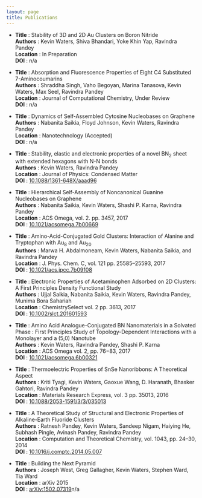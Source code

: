 ```yaml
---
layout: page
title: Publications
---
```


*  <strong>Title</strong>    : Stability of 3D and 2D Au Clusters on Boron Nitride <br /> 
   <strong>Authors</strong>  : Kevin Waters, Shiva Bhandari, Yoke Khin Yap, Ravindra Pandey <br /> 
   <strong>Location</strong> : In Preparation <br /> 
   <strong>DOI</strong>      : n/a

*  <strong>Title</strong>    : Absorption and Fluorescence Properties of Eight C4 Substituted 7-Aminocoumarins <br />
   <strong>Authors</strong>  : Shraddha Singh, Vaho Begoyan, Marina Tanasova, Kevin Waters, Max Seel, Ravindra Pandey <br />
   <strong>Location</strong> : Journal of Computational Chemistry, Under Review <br />
   <strong>DOI</strong>      : n/a

*  <strong>Title</strong>    : Dynamics of Self-Assembled Cytosine Nucleobases on Graphene <br />
   <strong>Authors</strong>  : Nabanita Saikia, Floyd Johnson, Kevin Waters, Ravindra Pandey <br />
   <strong>Location</strong> : Nanotechnology (Accepted) <br />
   <strong>DOI</strong>      : n/a 

*  <strong>Title</strong>    : Stability, elastic and electronic properties of a novel BN<sub>2</sub> sheet with extended hexagons with N-N bonds <br />
   <strong>Authors</strong>  : Kevin Waters, Ravindra Pandey <br />
   <strong>Location</strong> : Journal of Physics: Condensed Matter <br />
   <strong>DOI</strong>      : [10.1088/1361-648X/aaad96](https://doi.org/10.1088/1361-648X/aaad96) <br />

*  <strong>Title</strong>    : Hierarchical Self-Assembly of Noncanonical Guanine Nucleobases on Graphene <br />
   <strong>Authors</strong>  : Nabanita Saikia, Kevin Waters, Shashi P. Karna, Ravindra Pandey <br />
   <strong>Location</strong> : ACS Omega, vol. 2. pp. 3457, 2017 <br />
   <strong>DOI</strong>      : [10.1021/acsomega.7b00669](https://doi.org/10.1021/acsomega.7b00669) <br />

*  <strong>Title</strong>    : Amino-Acid-Conjugated Gold Clusters: Interaction of Alanine and Tryptophan with Au<sub>8</sub> and Au<sub>20</sub> <br />
   <strong>Authors</strong>  : Marwa H. Abdalmoneam, Kevin Waters, Nabanita Saikia, and Ravindra Pandey <br />
   <strong>Location</strong> : J. Phys. Chem. C, vol. 121 pp. 25585–25593, 2017 <br />
   <strong>DOI</strong>      : [10.1021/acs.jpcc.7b09108](https://doi.org/10.1021/acs.jpcc.7b09108) <br />

*  <strong>Title</strong>    : Electronic Properties of Acetaminophen Adsorbed on 2D Clusters: A First Principles Density Functional Study <br />
   <strong>Authors</strong>  : Ujjal Saikia, Nabanita Saikia, Kevin Waters, Ravindra Pandey, Munima Bora Sahariah <br />
   <strong>Location</strong> : ChemistrySelect vol. 2 pp. 3613, 2017 <br />
   <strong>DOI</strong>      : [10.1002/slct.201601593](https://doi.org/10.1002/slct.201601593) <br />

*  <strong>Title</strong>    : Amino Acid Analogue-Conjugated BN Nanomaterials in a Solvated Phase : First Principles Study of Topology-Dependent Interactions with a Monolayer and a (5,0) Nanotube <br />
   <strong>Authors</strong>  : Kevin Waters, Ravindra Pandey, Shashi P. Karna <br />
   <strong>Location</strong> : ACS Omega vol. 2, pp. 76−83, 2017 <br />
   <strong>DOI</strong>      : [10.1021/acsomega.6b00321](https://doi.org/10.1021/acsomega.6b00321) <br />

*  <strong>Title</strong>    : Thermoelectric Properties of SnSe Nanoribbons: A Theoretical Aspect <br />
   <strong>Authors</strong>  : Kriti Tyagi, Kevin Waters, Gaoxue Wang, D. Haranath, Bhasker Gahtori, Ravindra Pandey <br />
   <strong>Location</strong> : Materials Research Express, vol. 3 pp. 35013, 2016 <br />
   <strong>DOI</strong>      : [10.1088/2053-1591/3/3/035013](https://doi.org/10.1088/2053-1591/3/3/035013) <br />

*  <strong>Title</strong>    : A Theoretical Study of Structural and Electronic Properties of Alkaline-Earth Fluoride Clusters <br />
   <strong>Authors</strong>  : Ratnesh Pandey, Kevin Waters, Sandeep Nigam, Haiying He, Subhash Pingle, Avinash Pandey, Ravindra Pandey <br />
   <strong>Location</strong> : Computation and Theoretical Chemistry, vol. 1043, pp. 24–30, 2014 <br />
   <strong>DOI</strong>      : [10.1016/j.comptc.2014.05.007](https://doi.org/10.1016/j.comptc.2014.05.007) <br />

*  <strong>Title</strong>    : Building the Next Pyramid <br />
   <strong>Authors</strong>  : Joseph West, Greg Gallagher, Kevin Waters, Stephen Ward, Tia Ward <br />
   <strong>Location</strong> : arXiv 2015 <br />
   <strong>DOI</strong>      : [arXiv:1502.07319](https://arxiv.org/abs/1502.07319)n/a <br />

